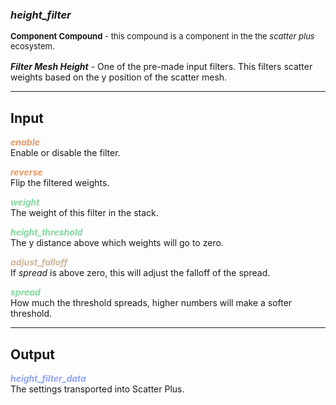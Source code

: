 ### ***height_filter***
<font size = 2>**Component Compound** - this compound is a component in the the *scatter plus* ecosystem.<br /><br /></font>
***Filter Mesh Height*** - One of the pre-made input filters.  This filters scatter weights based on the y position of the scatter mesh.<br />

***
## Input
<span style="color:#E69963">***enable***</span>
<br />Enable or disable the filter.

<span style="color:#E69963">***reverse***</span>
<br />Flip the filtered weights.

<span style="color:#82D99F">***weight***</span>
<br />The weight of this filter in the stack.

<span style="color:#82D99F">***height_threshold***</span>
<br />The y distance above which weights will go to zero.

<span style="color:#CCB699">***adjust_falloff***</span>
<br />If *spread* is above zero, this will adjust the falloff of the spread.

<span style="color:#82D99F">***spread***</span>
<br />How much the threshold spreads, higher numbers will make a softer threshold.


***
## Output
<span style="color:#90A3F4">***height_filter_data***</span>
<br />The settings transported into Scatter Plus.

